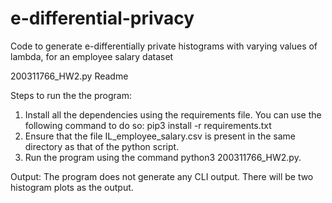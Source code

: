 # e-differential-privacy
Code to generate e-differentially private histograms with varying values of lambda, for an employee salary dataset

200311766_HW2.py Readme

Steps to run the the program: 
1. Install all the dependencies using the requirements file. You can use the following command to do so: pip3 install -r requirements.txt
2. Ensure that the file IL_employee_salary.csv is present in the same directory as that of the python script. 
3. Run the program using the command python3 200311766_HW2.py.

Output: 
The program does not generate any CLI output. There will be two histogram plots as the output. 
